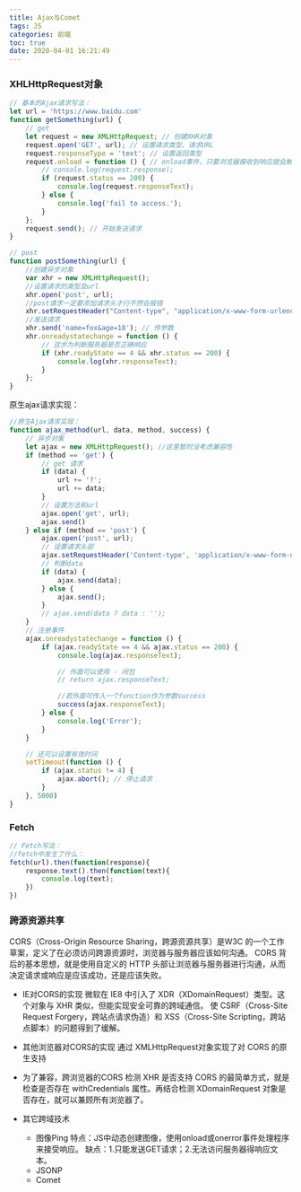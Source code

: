 ```yaml
---
title: Ajax与Comet
tags: JS
categories: 前端
toc: true
date: 2020-04-01 16:21:49
---
```


### XHLHttpRequest对象
```js
// 基本的Ajax请求写法：
let url = 'https://www.baidu.com'
function getSomething(url) {
    // get
    let request = new XMLHttpRequest; // 创建XHR对象
    request.open('GET', url); // 设置请求类型、请求URL
    request.responseType = 'text'; // 设置返回类型
    request.onload = function () { // onload事件，只要浏览器接收到响应就会触发
        // console.log(request.response);
        if (request.status == 200) {
            console.log(request.responseText);
        } else {
            console.log('fail to access.');
        }
    };
    request.send(); // 开始发送请求
}

// post
function postSomething(url) {
    //创建异步对象  
    var xhr = new XMLHttpRequest();
    //设置请求的类型及url
    xhr.open('post', url);
    //post请求一定要添加请求头才行不然会报错
    xhr.setRequestHeader("Content-type", "application/x-www-form-urlencoded");
    //发送请求
    xhr.send('name=fox&age=18'); // 传参数
    xhr.onreadystatechange = function () {
        // 这步为判断服务器是否正确响应
        if (xhr.readyState == 4 && xhr.status == 200) {
            console.log(xhr.responseText);
        }
    };
}

```
原生ajax请求实现：
```js
//原生Ajax请求实现：
function ajax_method(url, data, method, success) {
    // 异步对象
    let ajax = new XMLHttpRequest(); //这里暂时没考虑兼容性
    if (method == 'get') {
        // get 请求
        if (data) {
            url += '?';
            url += data;
        }
        // 设置方法和url
        ajax.open('get', url);
        ajax.send()
    } else if (method == 'post') {
        ajax.open('post', url);
        // 设置请求头部
        ajax.setRequestHeader('Content-type', 'application/x-www-form-urlencoded');
        // 判断data
        if (data) {
            ajax.send(data);
        } else {
            ajax.send();
        }
        // ajax.send(data ? data : '');
    }
    // 注册事件
    ajax.onreadystatechange = function () {
        if (ajax.readyState == 4 && ajax.status == 200) {
            console.log(ajax.responseText);

            // 外面可以使用 - 闭包
            // return ajax.responseText;

            //若外面可传入一个function作为参数success
            success(ajax.responseText);
        } else {
            console.log('Error');
        }
    }

    // 还可以设置有效时间
    setTimeout(function () {
        if (ajax.status != 4) {
            ajax.abort(); // 停止请求
        }
    }, 5000)
}
```

### Fetch
```js
// Fetch写法：
//fetch中发生了什么：
fetch(url).then(function(response){
    response.text().then(function(text){
        console.log(text);
    })
})
```

### 跨源资源共享 
CORS（Cross-Origin Resource Sharing，跨源资源共享）是W3C 的一个工作草案，定义了在必须访问跨源资源时，浏览器与服务器应该如何沟通。 CORS 背后的基本思想，就是使用自定义的 HTTP 头部让浏览器与服务器进行沟通，从而决定请求或响应是应该成功，还是应该失败。
- IE对CORS的实现 
微软在 IE8 中引入了 XDR（XDomainRequest）类型。这个对象与 XHR 类似，但能实现安全可靠的跨域通信。
使 CSRF（Cross-Site Request Forgery，跨站点请求伪造）和 XSS（Cross-Site Scripting，跨站点脚本）的问题得到了缓解。

- 其他浏览器对CORS的实现 
通过 XMLHttpRequest对象实现了对 CORS 的原生支持

- 为了兼容，跨浏览器的CORS 
检测 XHR 是否支持 CORS 的最简单方式，就是检查是否存在 withCredentials 属性。再结合检测 XDomainRequest 对象是否存在，就可以兼顾所有浏览器了。 

- 其它跨域技术
  - 图像Ping
    特点：JS中动态创建图像，使用onload或onerror事件处理程序来接受响应。
    缺点：1.只能发送GET请求；2.无法访问服务器得响应文本。
  - JSONP
  - Comet